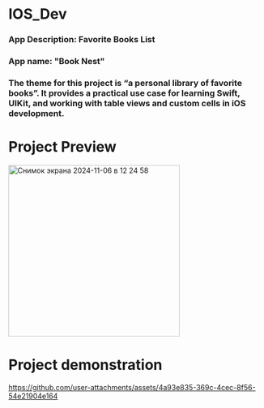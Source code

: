 # IOS_Dev
### App Description: Favorite Books List
### App name: "Book Nest"
### The theme for this project is “a personal library of favorite books”. It provides a practical use case for learning Swift, UIKit, and working with table views and custom cells in iOS development.

# Project Preview
<img width="338" alt="Снимок экрана 2024-11-06 в 12 24 58" src="https://github.com/user-attachments/assets/0e98f3f9-09a8-4412-a454-80988168eb88">

# Project demonstration
https://github.com/user-attachments/assets/4a93e835-369c-4cec-8f56-54e21904e164

